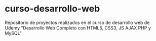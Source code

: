 # curso-desarrollo-web
Repositorio de proyectos realizados en el curso de desarrollo web de Udemy "Desarrollo Web Completo con HTML5, CSS3, JS AJAX PHP y MySQL"
